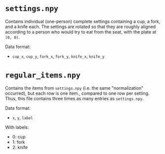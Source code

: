 # `settings.npy`

Contains individual (one-person) complete settings containing a cup, a fork, and a knife each.
The settings are rotated so that they are roughly aligned according to a person who would try to eat from the seat, with the plate at `(0, 0)`.

Data format:

- `cup_x`, `cup_y`, `fork_x`, `fork_y`, `knife_x`, `knife_y`


# `regular_items.npy`

Contains the items from `settings.npy` (i.e. the same "normalization" occurred), but each row is one item., compared to one row per setting.
Thus, this file contains three times as many entries as `settings.npy`.

Data format:
- `x`, `y`, `label`

With labels:
- 0: cup
- 1: fork
- 2: knife
